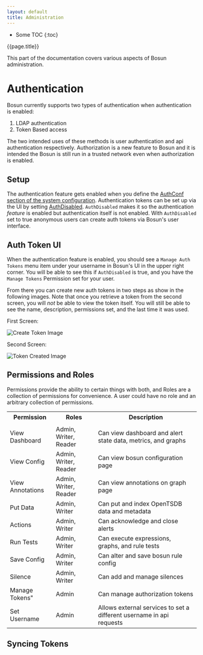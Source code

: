 ```yaml
---
layout: default
title: Administration
---
```


<div class="row">
<div class="col-sm-3" >
  <div class="sidebar" data-spy="affix" data-offset-top="0" data-offset-bottom="0" markdown="1">
 
 * Some TOC
 {:toc}
 
  </div>
</div>

<div class="doc-body col-sm-9" markdown="1">

<p class="title h1">{{page.title}}</p>
This part of the documentation covers various aspects of Bosun administration. 


# Authentication
Bosun currently supports two types of authentication when authentication is enabled:

 1. LDAP authentication
 2. Token Based access

The two intended uses of these methods is user authentication and api authentication respectively. Authorization is a new feature to Bosun and it is intended the Bosun is still run in a trusted network even when authorization is enabled.

## Setup
The authentication feature gets enabled when you define the [AuthConf section of the system configuration](/system_configuration#authconf). Authentication tokens can be set up via the UI by setting [AuthDisabled](/system_configuration#authdisabled). `AuthDisabled` makes it so the authentication *feature* is enabled but authentication itself is not enabled. With `AuthDisabled` set to true anonymous users can create auth tokens via Bosun's user interface.

## Auth Token UI
When the authentication feature is enabled, you should see a `Manage Auth Tokens` menu item under your username in Bosun's UI in the upper right corner. You will be able to see this if `AuthDisabled` is true, and you have the `Manage Tokens` Permission set for your user.

From there you can create new auth tokens in two steps as show in the following images. Note that once you retrieve a token from the second screen, you will *not* be able to view the token itself. You will still be able to see the name, description, permissions set, and the last time it was used.

First Screen:

![Create Token Image](/public/createToken.jpg)

Second Screen:

![Token Created Image](/public/createdToken.jpg)

## Permissions and Roles
Permissions provide the ability to certain things with both, and Roles are a collection of permissions for convenience. A user could have no role and an arbitrary collection of permissions.

<table>
    <tr>
        <th>Permission</th>
        <th>Roles</th>
        <th>Description</th>
    </tr>
    <tr>
        <td></td>
        <td></td>
        <td></td>
    </tr>
    <tr>
        <td>View Dashboard</td>
        <td>Admin, Writer, Reader</td>
        <td>Can view dashboard and alert state data, metrics, and graphs</td>
    </tr>
    <tr>
        <td>View Config</td>
        <td>Admin, Writer, Reader</td>
        <td>Can view bosun configuration page</td>
    </tr>
    <tr>
        <td>View Annotations</td>
        <td>Admin, Writer, Reader</td></td>
        <td>Can view annotations on graph page</td>
    </tr>
    <tr>
        <td>Put Data</td>
        <td>Admin, Writer</td>
        <td>Can put and index OpenTSDB data and metadata</td>
    </tr>
    <tr>
        <td>Actions</td>
        <td>Admin, Writer</td>
        <td>Can acknowledge and close alerts</td>
    </tr>
    <tr>
        <td>Run Tests</td>
        <td>Admin, Writer</td>
        <td>Can execute expressions, graphs, and rule tests</td>
    </tr>
    <tr>
        <td>Save Config</td>
        <td>Admin, Writer</td>
        <td>Can alter and save bosun rule config</td>
    </tr>
    <tr>
        <td>Silence</td>
        <td>Admin, Writer</td>
        <td>Can add and manage silences</td>
    </tr>
    <tr>
        <td>Manage Tokens"</td>
        <td>Admin</td>
        <td>Can manage authorization tokens</td>
    </tr>
    <tr>
        <td>Set Username</td>
        <td>Admin</td>
        <td>Allows external services to set a different username in api requests</td>
    </tr>
</table>

## Syncing Tokens

</div>
</div>

